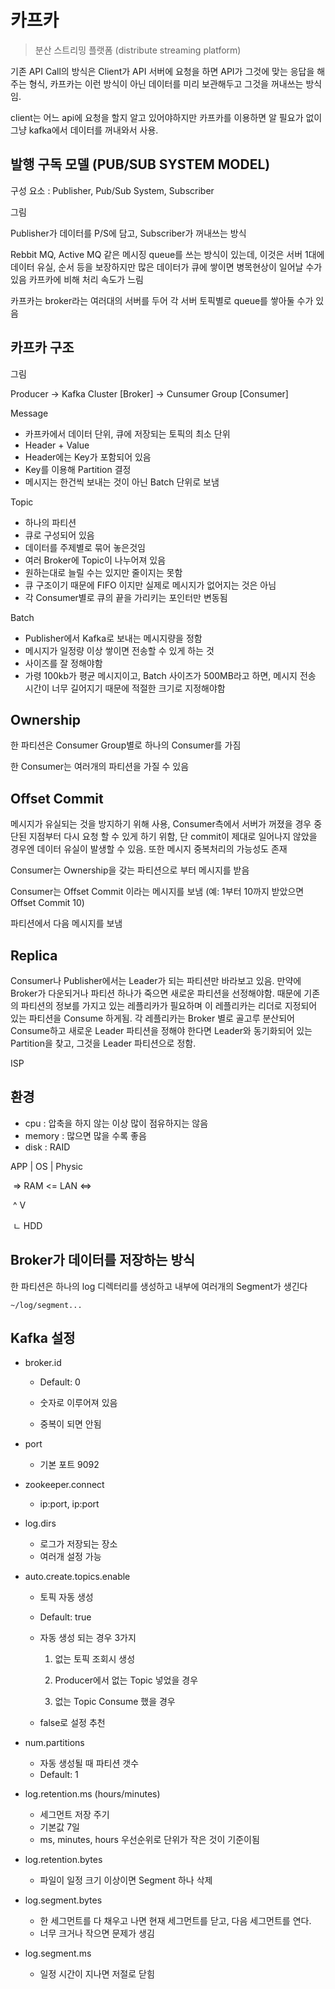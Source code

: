 # 카프카

> 분산 스트리밍 플랫폼 (distribute streaming platform)

기존 API Call의 방식은 Client가 API 서버에 요청을 하면 API가 그것에 맞는 응답을 해주는 형식, 카프카는 이런 방식이 아닌 데이터를 미리 보관해두고 그것을 꺼내쓰는 방식임.

client는 어느 api에 요청을 할지 알고 있어야하지만 카프카를 이용하면 알 필요가 없이 그냥 kafka에서 데이터를 꺼내와서 사용.

## 발행 구독 모델 (PUB/SUB SYSTEM MODEL)

구성 요소 : Publisher, Pub/Sub System, Subscriber

그림

Publisher가 데이터를 P/S에 담고, Subscriber가 꺼내쓰는 방식

Rebbit MQ, Active MQ 같은 메시징 queue를 쓰는 방식이 있는데, 이것은 서버 1대에 데이터 유실, 순서 등을 보장하지만 많은 데이터가 큐에 쌓이면 병목현상이 일어날 수가 있음 카프카에 비해 처리 속도가 느림

카프카는 broker라는 여러대의 서버를 두어 각 서버 토픽별로 queue를 쌓아둘 수가 있음



## 카프카 구조

그림

Producer -> Kafka Cluster [Broker] -> Cunsumer Group [Consumer]





Message

- 카프카에서 데이터 단위, 큐에 저장되는 토픽의 최소 단위
- Header + Value
- Header에는 Key가 포함되어 있음
- Key를 이용해 Partition 결정
- 메시지는 한건씩 보내는 것이 아닌 Batch 단위로 보냄

Topic

- 하나의 파티션
- 큐로 구성되어 있음
- 데이터를 주제별로 묶어 놓은것임
- 여러 Broker에 Topic이 나누어져 있음
- 원하는대로 늘릴 수는 있지만 줄이지는 못함
- 큐 구조이기 때문에 FIFO 이지만 실제로 메시지가 없어지는 것은 아님
- 각 Consumer별로 큐의 끝을 가리키는 포인터만 변동됨

Batch

- Publisher에서 Kafka로 보내는 메시지량을 정함
- 메시지가 일정량 이상 쌓이면 전송할 수 있게 하는 것
- 사이즈를 잘 정해야함
- 가령 100kb가 평균 메시지이고, Batch 사이즈가 500MB라고 하면, 메시지 전송 시간이 너무 길어지기 때문에 적절한 크기로 지정해야함



## Ownership

한 파티션은 Consumer Group별로 하나의 Consumer를 가짐

한 Consumer는 여러개의 파티션을 가질 수 있음



## Offset Commit

메시지가 유실되는 것을 방지하기 위해 사용, Consumer측에서 서버가 꺼졌을 경우 중단된 지점부터 다시 요청 할 수 있게 하기 위함, 단 commit이 제대로 일어나지 않았을 경우엔 데이터 유실이 발생할 수 있음. 또한 메시지 중복처리의 가능성도 존재

Consumer는 Ownership을 갖는 파티션으로 부터 메시지를 받음

Consumer는 Offset Commit 이라는 메시지를 보냄 (예: 1부터 10까지 받았으면 Offset Commit 10)

파티션에서 다음 메시지를 보냄



## Replica

Consumer나 Publisher에서는 Leader가 되는 파티션만 바라보고 있음. 만약에 Broker가 다운되거나 파티션 하나가 죽으면 새로운 파티션을 선정해야함. 때문에 기존의 파티션의 정보를 가지고 있는 레플리카가 필요하며 이 레플리카는 리더로 지정되어 있는 파티션을 Consume 하게됨. 각 레플리카는 Broker 별로 골고루 분산되어 Consume하고 새로운 Leader 파티션을 정해야 한다면 Leader와 동기화되어 있는 Partition을 찾고, 그것을 Leader 파티션으로 정함.

ISP



## 환경

- cpu : 압축을 하지 않는 이상 많이 점유하지는 않음
- memory : 많으면 많을 수록 좋음
- disk : RAID

APP  |  OS  |  Physic

​     =>  RAM <= LAN <=>

​                     ^      V

​                     ㄴ HDD



## Broker가 데이터를 저장하는 방식

한 파티션은 하나의 log 디렉터리를 생성하고 내부에 여러개의 Segment가 생긴다

`~/log/segment...`

## Kafka 설정

- broker.id

  - Default: 0

  - 숫자로 이루어져 있음
  - 중복이 되면 안됨

- port

  - 기본 포트 9092

- zookeeper.connect

  - ip:port, ip:port

- log.dirs

  - 로그가 저장되는 장소
  - 여러개 설정 가능

- auto.create.topics.enable

  - 토픽 자동 생성

  - Default: true

  - 자동 생성 되는 경우 3가지

    1) 없는 토픽 조회시 생성

    2) Producer에서 없는 Topic 넣었을 경우

    3) 없는 Topic Consume 했을 경우

  - false로 설정 추천

- num.partitions

  - 자동 생성될 때 파티션 갯수
  - Default: 1

- log.retention.ms (hours/minutes)

  - 세그먼트 저장 주기
  - 기본값 7일
  - ms, minutes, hours 우선순위로 단위가 작은 것이 기준이됨

- log.retention.bytes

  - 파일이 일정 크기 이상이면 Segment 하나 삭제

- log.segment.bytes

  - 한 세그먼트를 다 채우고 나면 현재 세그먼트를 닫고, 다음 세그먼트를 연다.
  - 너무 크거나 작으면 문제가 생김

- log.segment.ms

  - 일정 시간이 지나면 저절로 닫힘





